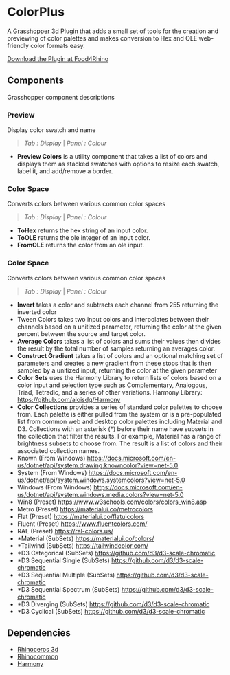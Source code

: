 # ColorPlus
A [Grasshopper 3d](https://www.rhino3d.com/6/new/grasshopper/) Plugin that adds a small set of tools for the creation and previewing of color palettes and makes conversion to Hex and OLE web-friendly color formats easy.

[Download the Plugin at Food4Rhino](https://www.food4rhino.com/en/app/color)


## Components
Grasshopper component descriptions

### Preview
Display color swatch and name 
> *Tab : Display* | *Panel : Colour*
 - **Preview Colors** is a utility component that takes a list of colors and displays them as stacked swatches with options to resize each swatch, label it, and add/remove a border.

### Color Space
Converts colors between various common color spaces  
> *Tab : Display* | *Panel : Colour*
 - **ToHex** returns the hex string of an input color.
 - **ToOLE** returns the ole integer of an input color.
 - **FromOLE** returns the color from an ole input.

### Color Space
Converts colors between various common color spaces  
> *Tab : Display* | *Panel : Colour*
 - **Invert** takes a color and subtracts each channel from 255 returning the inverted color
 - Tween Colors takes two input colors and interpolates between their channels based on a unitized parameter, returning the color at the given percent between the source and target color.
 - **Average Colors** takes a list of colors and sums their values then divides the result by the total number of samples returning an averages color.
 - **Construct Gradient** takes a list of colors and an optional matching set of parameters and creates a new gradient from these stops that is then sampled by a unitized input, returning the color at the given parameter
 - **Color Sets** uses the Harmony Library to return lists of colors based on a color input and selection type such as Complementary, Analogous, Triad, Tetradic, and a series of other variations. Harmony Library: https://github.com/aloisdg/Harmony
 - **Color Collections** provides a series of standard color palettes to choose from. Each palette is either pulled from the system or is a pre-populated list from common web and desktop color palettes including Material and D3. Collections with an asterisk (*) before their name have subsets in the collection that filter the results. For example, Material has a range of brightness subsets to choose from. The result is a list of colors and their associated collection names.
  - Known (From Windows) https://docs.microsoft.com/en-us/dotnet/api/system.drawing.knowncolor?view=net-5.0
  - System (From Windows) https://docs.microsoft.com/en-us/dotnet/api/system.windows.systemcolors?view=net-5.0
  - Windows (From Windows) https://docs.microsoft.com/en-us/dotnet/api/system.windows.media.colors?view=net-5.0
  - Win8 (Preset) https://www.w3schools.com/colors/colors_win8.asp
  - Metro (Preset) https://materialui.co/metrocolors
  - Flat (Preset) https://materialui.co/flatuicolors
  - Fluent (Preset) https://www.fluentcolors.com/
  - RAL (Preset) https://ral-colors.us/
  - *Material (SubSets) https://materialui.co/colors/
  - *Tailwind (SubSets) https://tailwindcolor.com/
  - *D3 Categorical (SubSets) https://github.com/d3/d3-scale-chromatic
  - *D3 Sequential Single (SubSets) https://github.com/d3/d3-scale-chromatic
  - *D3 Sequential Multiple (SubSets) https://github.com/d3/d3-scale-chromatic
  - *D3 Sequential Spectrum (SubSets) https://github.com/d3/d3-scale-chromatic
  - *D3 Diverging (SubSets) https://github.com/d3/d3-scale-chromatic
  - *D3 Cyclical (SubSets) https://github.com/d3/d3-scale-chromatic

## Dependencies

 - [Rhinoceros 3d](https://www.rhino3d.com/)
 - [Rhinocommon](https://www.nuget.org/packages/RhinoCommon/5.12.50810.13095)
 - [Harmony](https://github.com/aloisdg/Harmony)
